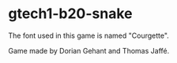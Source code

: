 # gtech1-b20-snake

The font used in this game is named "Courgette".

Game made by Dorian Gehant and Thomas Jaffé.
